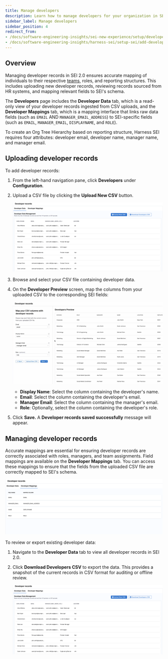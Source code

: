 ```yaml
---
title: Manage developers
description: Learn how to manage developers for your organization in SEI 2.0.
sidebar_label: Manage developers
sidebar_position: 4
redirect_from:
- /docs/software-engineering-insights/sei-new-experience/setup/developers
- /docs/software-engineering-insights/harness-sei/setup-sei/add-developer-records
---
```


## Overview

Managing developer records in SEI 2.0 ensures accurate mapping of individuals to their respective [teams](./setup-teams), roles, and reporting structures. This includes uploading new developer records, reviewing records sourced from HR systems, and mapping relevant fields to SEI's schema.

The **Developers** page includes the **Developer Data** tab, which is a read-only view of your developer records ingested from CSV uploads, and the **Developer Mappings** tab, which is a mapping interface that links raw data fields (such as `EMAIL` AND `MANAGER_EMAIL_ADDRESS`) to SEI-specific fields (such as `EMAIL`, `MANAGER_EMAIL`, `DISPLAYNAME`, and `ROLE`).

To create an Org Tree Hierarchy based on reporting structure, Harness SEI requires four attributes: developer email, developer name, manager name, and manager email.

## Uploading developer records

To add developer records:

1. From the left-hand navigation pane, click **Developers** under **Configuration**.
1. Upload a CSV file by clicking the **Upload New CSV** button.
   
   ![](../static/developers-1.png)

1. Browse and select your CSV file containing developer data.
1. On the **Developer Preview** screen, map the columns from your uploaded CSV to the corresponding SEI fields:

   ![](../static/map-csv.png)

   - **Display Name**: Select the column containing the developer's name.
   - **Email**: Select the column containing the developer's email.
   - **Manager Email**: Select the column containing the manager's email.
   - **Role**: Optionally, select the column containing the developer's role.

1. Click **Save.** A **Developer records saved successfully** message will appear.

## Managing developer records

Accurate mappings are essential for ensuring developer records are correctly associated with roles, managers, and team assignments. Field mappings are available on the **Developer Mappings** tab. You can access these mappings to ensure that the fields from the uploaded CSV file are correctly mapped to SEI's schema.

![](../static/developer-mappings.png)

To review or export existing developer data:

1. Navigate to the **Developer Data** tab to view all developer records in SEI 2.0.
1. Click **Download Developers CSV** to export the data. This provides a snapshot of the current records in CSV format for auditing or offline review.

   ![](../static/developers-1.png)
